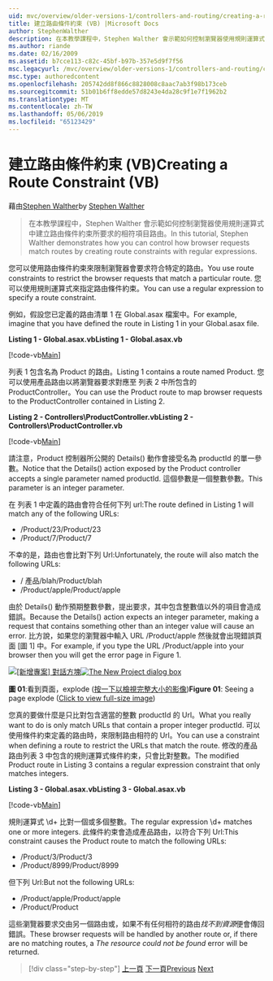 ```yaml
---
uid: mvc/overview/older-versions-1/controllers-and-routing/creating-a-route-constraint-vb
title: 建立路由條件約束 (VB) |Microsoft Docs
author: StephenWalther
description: 在本教學課程中，Stephen Walther 會示範如何控制瀏覽器使用規則運算式中建立路由條件約束所要求的相符項目路由。
ms.author: riande
ms.date: 02/16/2009
ms.assetid: b7cce113-c82c-45bf-b97b-357e5d9f7f56
msc.legacyurl: /mvc/overview/older-versions-1/controllers-and-routing/creating-a-route-constraint-vb
msc.type: authoredcontent
ms.openlocfilehash: 205742dd8f866c8828008c8aac7ab3f98b173ceb
ms.sourcegitcommit: 51b01b6ff8edde57d8243e4da28c9f1e7f1962b2
ms.translationtype: MT
ms.contentlocale: zh-TW
ms.lasthandoff: 05/06/2019
ms.locfileid: "65123429"
---
```

# <a name="creating-a-route-constraint-vb"></a><span data-ttu-id="0e419-103">建立路由條件約束 (VB)</span><span class="sxs-lookup"><span data-stu-id="0e419-103">Creating a Route Constraint (VB)</span></span>

<span data-ttu-id="0e419-104">藉由[Stephen Walther](https://github.com/StephenWalther)</span><span class="sxs-lookup"><span data-stu-id="0e419-104">by [Stephen Walther](https://github.com/StephenWalther)</span></span>

> <span data-ttu-id="0e419-105">在本教學課程中，Stephen Walther 會示範如何控制瀏覽器使用規則運算式中建立路由條件約束所要求的相符項目路由。</span><span class="sxs-lookup"><span data-stu-id="0e419-105">In this tutorial, Stephen Walther demonstrates how you can control how browser requests match routes by creating route constraints with regular expressions.</span></span>

<span data-ttu-id="0e419-106">您可以使用路由條件約束來限制瀏覽器會要求符合特定的路由。</span><span class="sxs-lookup"><span data-stu-id="0e419-106">You use route constraints to restrict the browser requests that match a particular route.</span></span> <span data-ttu-id="0e419-107">您可以使用規則運算式來指定路由條件約束。</span><span class="sxs-lookup"><span data-stu-id="0e419-107">You can use a regular expression to specify a route constraint.</span></span>

<span data-ttu-id="0e419-108">例如，假設您已定義的路由清單 1 在 Global.asax 檔案中。</span><span class="sxs-lookup"><span data-stu-id="0e419-108">For example, imagine that you have defined the route in Listing 1 in your Global.asax file.</span></span>

<span data-ttu-id="0e419-109">**Listing 1 - Global.asax.vb**</span><span class="sxs-lookup"><span data-stu-id="0e419-109">**Listing 1 - Global.asax.vb**</span></span>

[!code-vb[Main](creating-a-route-constraint-vb/samples/sample1.vb)]

<span data-ttu-id="0e419-110">列表 1 包含名為 Product 的路由。</span><span class="sxs-lookup"><span data-stu-id="0e419-110">Listing 1 contains a route named Product.</span></span> <span data-ttu-id="0e419-111">您可以使用產品路由以將瀏覽器要求對應至 列表 2 中所包含的 ProductController。</span><span class="sxs-lookup"><span data-stu-id="0e419-111">You can use the Product route to map browser requests to the ProductController contained in Listing 2.</span></span>

<span data-ttu-id="0e419-112">**Listing 2 - Controllers\ProductController.vb**</span><span class="sxs-lookup"><span data-stu-id="0e419-112">**Listing 2 - Controllers\ProductController.vb**</span></span>

[!code-vb[Main](creating-a-route-constraint-vb/samples/sample2.vb)]

<span data-ttu-id="0e419-113">請注意，Product 控制器所公開的 Details() 動作會接受名為 productId 的單一參數。</span><span class="sxs-lookup"><span data-stu-id="0e419-113">Notice that the Details() action exposed by the Product controller accepts a single parameter named productId.</span></span> <span data-ttu-id="0e419-114">這個參數是一個整數參數。</span><span class="sxs-lookup"><span data-stu-id="0e419-114">This parameter is an integer parameter.</span></span>

<span data-ttu-id="0e419-115">在 列表 1 中定義的路由會符合任何下列 url:</span><span class="sxs-lookup"><span data-stu-id="0e419-115">The route defined in Listing 1 will match any of the following URLs:</span></span>

- <span data-ttu-id="0e419-116">/Product/23</span><span class="sxs-lookup"><span data-stu-id="0e419-116">/Product/23</span></span>
- <span data-ttu-id="0e419-117">/Product/7</span><span class="sxs-lookup"><span data-stu-id="0e419-117">/Product/7</span></span>

<span data-ttu-id="0e419-118">不幸的是，路由也會比對下列 Url:</span><span class="sxs-lookup"><span data-stu-id="0e419-118">Unfortunately, the route will also match the following URLs:</span></span>

- <span data-ttu-id="0e419-119">/ 產品/blah</span><span class="sxs-lookup"><span data-stu-id="0e419-119">/Product/blah</span></span>
- <span data-ttu-id="0e419-120">/Product/apple</span><span class="sxs-lookup"><span data-stu-id="0e419-120">/Product/apple</span></span>

<span data-ttu-id="0e419-121">由於 Details() 動作預期整數參數，提出要求，其中包含整數值以外的項目會造成錯誤。</span><span class="sxs-lookup"><span data-stu-id="0e419-121">Because the Details() action expects an integer parameter, making a request that contains something other than an integer value will cause an error.</span></span> <span data-ttu-id="0e419-122">比方說，如果您的瀏覽器中輸入 URL /Product/apple 然後就會出現錯誤頁面 [圖 1] 中。</span><span class="sxs-lookup"><span data-stu-id="0e419-122">For example, if you type the URL /Product/apple into your browser then you will get the error page in Figure 1.</span></span>

<span data-ttu-id="0e419-123">[![[新增專案] 對話方塊](creating-a-route-constraint-vb/_static/image1.jpg)](creating-a-route-constraint-vb/_static/image1.png)</span><span class="sxs-lookup"><span data-stu-id="0e419-123">[![The New Project dialog box](creating-a-route-constraint-vb/_static/image1.jpg)](creating-a-route-constraint-vb/_static/image1.png)</span></span>

<span data-ttu-id="0e419-124">**圖 01**:看到頁面，explode ([按一下以檢視完整大小的影像](creating-a-route-constraint-vb/_static/image2.png))</span><span class="sxs-lookup"><span data-stu-id="0e419-124">**Figure 01**: Seeing a page explode ([Click to view full-size image](creating-a-route-constraint-vb/_static/image2.png))</span></span>

<span data-ttu-id="0e419-125">您真的要做什麼是只比對包含適當的整數 productId 的 Url。</span><span class="sxs-lookup"><span data-stu-id="0e419-125">What you really want to do is only match URLs that contain a proper integer productId.</span></span> <span data-ttu-id="0e419-126">可以使用條件約束定義的路由時，來限制路由相符的 Url。</span><span class="sxs-lookup"><span data-stu-id="0e419-126">You can use a constraint when defining a route to restrict the URLs that match the route.</span></span> <span data-ttu-id="0e419-127">修改的產品路由列表 3 中包含的規則運算式條件約束，只會比對整數。</span><span class="sxs-lookup"><span data-stu-id="0e419-127">The modified Product route in Listing 3 contains a regular expression constraint that only matches integers.</span></span>

<span data-ttu-id="0e419-128">**Listing 3 - Global.asax.vb**</span><span class="sxs-lookup"><span data-stu-id="0e419-128">**Listing 3 - Global.asax.vb**</span></span>

[!code-vb[Main](creating-a-route-constraint-vb/samples/sample3.vb)]

<span data-ttu-id="0e419-129">規則運算式 \d+ 比對一個或多個整數。</span><span class="sxs-lookup"><span data-stu-id="0e419-129">The regular expression \d+ matches one or more integers.</span></span> <span data-ttu-id="0e419-130">此條件約束會造成產品路由，以符合下列 Url:</span><span class="sxs-lookup"><span data-stu-id="0e419-130">This constraint causes the Product route to match the following URLs:</span></span>

- <span data-ttu-id="0e419-131">/Product/3</span><span class="sxs-lookup"><span data-stu-id="0e419-131">/Product/3</span></span>
- <span data-ttu-id="0e419-132">/Product/8999</span><span class="sxs-lookup"><span data-stu-id="0e419-132">/Product/8999</span></span>

<span data-ttu-id="0e419-133">但下列 Url:</span><span class="sxs-lookup"><span data-stu-id="0e419-133">But not the following URLs:</span></span>

- <span data-ttu-id="0e419-134">/Product/apple</span><span class="sxs-lookup"><span data-stu-id="0e419-134">/Product/apple</span></span>
- <span data-ttu-id="0e419-135">/Product</span><span class="sxs-lookup"><span data-stu-id="0e419-135">/Product</span></span>

<span data-ttu-id="0e419-136">這些瀏覽器要求交由另一個路由或，如果不有任何相符的路由*找不到資源*便會傳回錯誤。</span><span class="sxs-lookup"><span data-stu-id="0e419-136">These browser requests will be handled by another route or, if there are no matching routes, a *The resource could not be found* error will be returned.</span></span>

> [!div class="step-by-step"]
> <span data-ttu-id="0e419-137">[上一頁](creating-custom-routes-vb.md)
> [下一頁](creating-a-custom-route-constraint-vb.md)</span><span class="sxs-lookup"><span data-stu-id="0e419-137">[Previous](creating-custom-routes-vb.md)
[Next](creating-a-custom-route-constraint-vb.md)</span></span>
